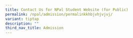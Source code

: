 ```yaml
---
title: Contact Us for NPal Student Website (for Public)
permalink: /npal/admission/permalinkkhbjvhjvjvj/
variant: tiptap
description: ""
third_nav_title: Admission
---
```

